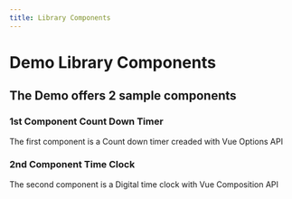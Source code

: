 ```yaml
---
title: Library Components
---
```

# Demo Library Components

## The Demo offers 2 sample components

### 1st Component Count Down Timer

The first component is a Count down timer creaded with Vue Options API

### 2nd Component Time Clock

The second component is a Digital time clock with Vue Composition API

<TimeClock/>
